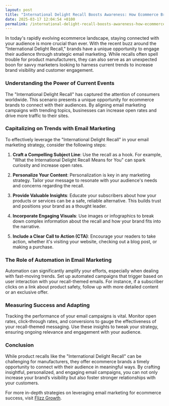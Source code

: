 ```yaml
---
layout: post
title: "International Delight Recall Boosts Awareness: How Ecommerce Brands Can Leverage Email Campaigns"
date: 2025-03-17 12:04:54 +0100
permalink: /international-delight-recall-boosts-awareness-how-ecommerce-brands-can-leverage-email-campaigns/
---
```



In today's rapidly evolving ecommerce landscape, staying connected with your audience is more crucial than ever. With the recent buzz around the "International Delight Recall," brands have a unique opportunity to engage their audience through strategic email marketing. While recalls often spell trouble for product manufacturers, they can also serve as an unexpected boon for savvy marketers looking to harness current trends to increase brand visibility and customer engagement.

### Understanding the Power of Current Events

The "International Delight Recall" has captured the attention of consumers worldwide. This scenario presents a unique opportunity for ecommerce brands to connect with their audiences. By aligning email marketing campaigns with trending topics, businesses can increase open rates and drive more traffic to their sites.

### Capitalizing on Trends with Email Marketing

To effectively leverage the "International Delight Recall" in your email marketing strategy, consider the following steps:

1. **Craft a Compelling Subject Line**: Use the recall as a hook. For example, "What the International Delight Recall Means for You" can spark curiosity and increase open rates.

2. **Personalize Your Content**: Personalization is key in any marketing strategy. Tailor your message to resonate with your audience's needs and concerns regarding the recall.

3. **Provide Valuable Insights**: Educate your subscribers about how your products or services can be a safe, reliable alternative. This builds trust and positions your brand as a thought leader.

4. **Incorporate Engaging Visuals**: Use images or infographics to break down complex information about the recall and how your brand fits into the narrative.

5. **Include a Clear Call to Action (CTA)**: Encourage your readers to take action, whether it's visiting your website, checking out a blog post, or making a purchase.

### The Role of Automation in Email Marketing

Automation can significantly amplify your efforts, especially when dealing with fast-moving trends. Set up automated campaigns that trigger based on user interaction with your recall-themed emails. For instance, if a subscriber clicks on a link about product safety, follow up with more detailed content or an exclusive offer.

### Measuring Success and Adapting

Tracking the performance of your email campaigns is vital. Monitor open rates, click-through rates, and conversions to gauge the effectiveness of your recall-themed messaging. Use these insights to tweak your strategy, ensuring ongoing relevance and engagement with your audience.

### Conclusion

While product recalls like the "International Delight Recall" can be challenging for manufacturers, they offer ecommerce brands a timely opportunity to connect with their audience in meaningful ways. By crafting insightful, personalized, and engaging email campaigns, you can not only increase your brand’s visibility but also foster stronger relationships with your customers.

For more in-depth strategies on leveraging email marketing for ecommerce success, visit [Flizz Growth](https://flizzgrowth.com).